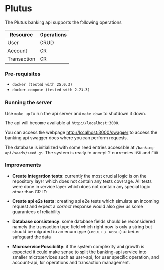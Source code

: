 # Plutus

The Plutus banking api supports the following operations

| Resource  | Operations |
| ------------- | ------------- |
| User          | CRUD          |
| Account       | CR            |
| Transaction   | CR            |

### Pre-requisites

- `docker (tested with 25.0.3)`
- `docker-compose (tested with 2.23.3)`

### Running the server

Use `make up` to run the api server and `make down` to shutdown it down.

The api will become available at `http://localhost:3000`. 

You can access the webpage [http://localhost:3000/swagger](http://localhost:3000/swagger) to access the banking api swagger docs where you can perform requests.

The database is initialized with some seed entries accessible at `/banking-api/seeds/seed.go`. The system is ready to accept 2 currencies `USD` and `EUR`.

### Improvements

- **Create integration tests**: currently the most crucial logic is on the repository layer which does not contain any tests coverage. All tests were done in service layer which does not contain any special logic other than CRUD.

- **Create api e2e tests**: creating api e2e tests which simulate an incoming request and expect a *correct* response would also give us some guarantees of reliability

- **Database consistency**: some database fields should be reconsidered namely the transaction type field which right now is only a string but should be migrated to an enum type (`CREDIT / DEBIT`) to better safeguard the data

- **Microservice Possibility**: if the system complexity and growth is expected it could make sense to split the banking-api service into smaller microservices such as user-api, for user specific operation, and account-api, for operations and transaction management.